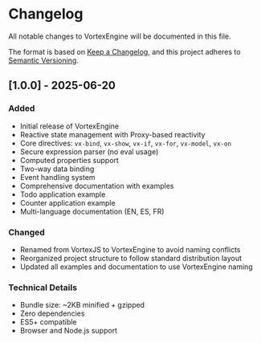 # Changelog

All notable changes to VortexEngine will be documented in this file.

The format is based on [Keep a Changelog](https://keepachangelog.com/en/1.0.0/),
and this project adheres to [Semantic Versioning](https://semver.org/spec/v2.0.0.html).

## [1.0.0] - 2025-06-20

### Added
- Initial release of VortexEngine
- Reactive state management with Proxy-based reactivity
- Core directives: `vx-bind`, `vx-show`, `vx-if`, `vx-for`, `vx-model`, `vx-on`
- Secure expression parser (no eval usage)
- Computed properties support
- Two-way data binding
- Event handling system
- Comprehensive documentation with examples
- Todo application example
- Counter application example
- Multi-language documentation (EN, ES, FR)

### Changed
- Renamed from VortexJS to VortexEngine to avoid naming conflicts
- Reorganized project structure to follow standard distribution layout
- Updated all examples and documentation to use VortexEngine naming

### Technical Details
- Bundle size: ~2KB minified + gzipped
- Zero dependencies
- ES5+ compatible
- Browser and Node.js support
